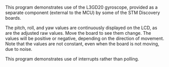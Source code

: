 This program demonstrates use of the L3GD20 gyroscope, provided as a
separate component (external to the MCU) by some of the STM Discovery
boards.

The pitch, roll, and yaw values are continuously displayed on the LCD,
as are the adjusted raw values. Move the board to see them change. The
values will be positive or negative, depending on the direction of
movement. Note that the values are not constant, even when the board is
not moving, due to noise.

This program demonstrates use of interrupts rather than polling.